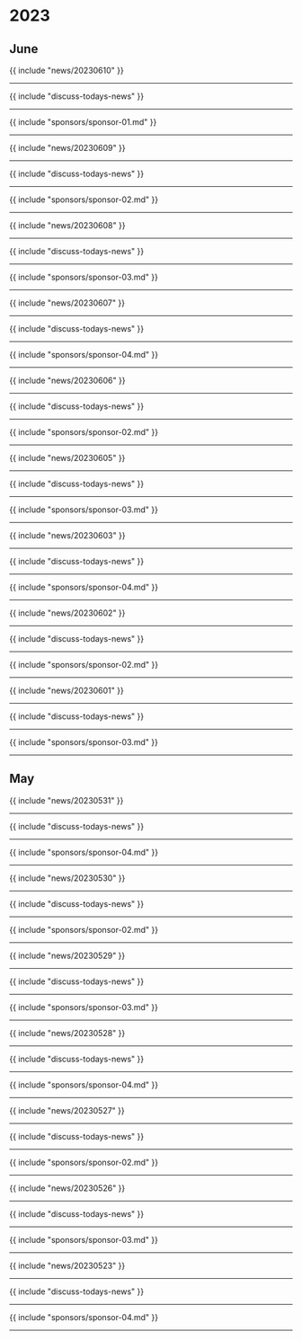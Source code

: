 # 2023
## June

{{ include "news/20230610" }}

---

{{ include "discuss-todays-news" }}

---

{{ include "sponsors/sponsor-01.md" }}

---

{{ include "news/20230609" }}

---

{{ include "discuss-todays-news" }}

---

{{ include "sponsors/sponsor-02.md" }}

---

{{ include "news/20230608" }}

---

{{ include "discuss-todays-news" }}

---

{{ include "sponsors/sponsor-03.md" }}

---

{{ include "news/20230607" }}

---

{{ include "discuss-todays-news" }}

---

{{ include "sponsors/sponsor-04.md" }}

---

{{ include "news/20230606" }}

---

{{ include "discuss-todays-news" }}

---

{{ include "sponsors/sponsor-02.md" }}

---

{{ include "news/20230605" }}

---

{{ include "discuss-todays-news" }}

---

{{ include "sponsors/sponsor-03.md" }}

---

{{ include "news/20230603" }}

---

{{ include "discuss-todays-news" }}

---

{{ include "sponsors/sponsor-04.md" }}

---

{{ include "news/20230602" }}

---

{{ include "discuss-todays-news" }}

---

{{ include "sponsors/sponsor-02.md" }}

---

{{ include "news/20230601" }}

---

{{ include "discuss-todays-news" }}

---

{{ include "sponsors/sponsor-03.md" }}

---

## May

{{ include "news/20230531" }}

---

{{ include "discuss-todays-news" }}

---

{{ include "sponsors/sponsor-04.md" }}

---

{{ include "news/20230530" }}

---

{{ include "discuss-todays-news" }}

---

{{ include "sponsors/sponsor-02.md" }}

---

{{ include "news/20230529" }}

---

{{ include "discuss-todays-news" }}

---

{{ include "sponsors/sponsor-03.md" }}

---

{{ include "news/20230528" }}

---

{{ include "discuss-todays-news" }}

---

{{ include "sponsors/sponsor-04.md" }}

---

{{ include "news/20230527" }}

---

{{ include "discuss-todays-news" }}

---

{{ include "sponsors/sponsor-02.md" }}

---

{{ include "news/20230526" }}

---

{{ include "discuss-todays-news" }}

---

{{ include "sponsors/sponsor-03.md" }}

---

{{ include "news/20230523" }}

---

{{ include "discuss-todays-news" }}

---

{{ include "sponsors/sponsor-04.md" }}

---


